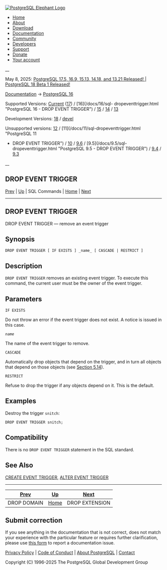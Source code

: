 [ ![PostgreSQL Elephant Logo](/media/img/about/press/elephant.png) ](/)

  * [Home](/ "Home")
  * [About](/about/ "About")
  * [Download](/download/ "Download")
  * [Documentation](/docs/ "Documentation")
  * [Community](/community/ "Community")
  * [Developers](/developer/ "Developers")
  * [Support](/support/ "Support")
  * [Donate](/about/donate/ "Donate")
  * [Your account](/account/ "Your account")

__

May 8, 2025: [ PostgreSQL 17.5, 16.9, 15.13, 14.18, and 13.21 Released! ](/about/news/postgresql-175-169-1513-1418-and-1321-released-3072/) | [ PostgreSQL 18 Beta 1 Released! ](/about/news/postgresql-18-beta-1-released-3070/)

[Documentation](/docs/ "Documentation") -> [PostgreSQL
16](/docs/16/index.html)

Supported Versions: [Current](/docs/current/sql-dropeventtrigger.html
"PostgreSQL 17 - DROP EVENT TRIGGER") ([17](/docs/17/sql-dropeventtrigger.html
"PostgreSQL 17 - DROP EVENT TRIGGER")) / [16](/docs/16/sql-
dropeventtrigger.html "PostgreSQL 16 - DROP EVENT TRIGGER") /
[15](/docs/15/sql-dropeventtrigger.html "PostgreSQL 15 - DROP EVENT TRIGGER")
/ [14](/docs/14/sql-dropeventtrigger.html "PostgreSQL 14 - DROP EVENT
TRIGGER") / [13](/docs/13/sql-dropeventtrigger.html "PostgreSQL 13 - DROP
EVENT TRIGGER")

Development Versions: [18](/docs/18/sql-dropeventtrigger.html "PostgreSQL 18 -
DROP EVENT TRIGGER") / [devel](/docs/devel/sql-dropeventtrigger.html
"PostgreSQL devel - DROP EVENT TRIGGER")

Unsupported versions: [12](/docs/12/sql-dropeventtrigger.html "PostgreSQL 12 -
DROP EVENT TRIGGER") / [11](/docs/11/sql-dropeventtrigger.html "PostgreSQL 11
- DROP EVENT TRIGGER") / [10](/docs/10/sql-dropeventtrigger.html "PostgreSQL
10 - DROP EVENT TRIGGER") / [9.6](/docs/9.6/sql-dropeventtrigger.html
"PostgreSQL 9.6 - DROP EVENT TRIGGER") / [9.5](/docs/9.5/sql-
dropeventtrigger.html "PostgreSQL 9.5 - DROP EVENT TRIGGER") /
[9.4](/docs/9.4/sql-dropeventtrigger.html "PostgreSQL 9.4 - DROP EVENT
TRIGGER") / [9.3](/docs/9.3/sql-dropeventtrigger.html "PostgreSQL 9.3 - DROP
EVENT TRIGGER")

__

DROP EVENT TRIGGER  
---  
[Prev](sql-dropdomain.html "DROP DOMAIN")  | [Up](sql-commands.html "SQL Commands") | SQL Commands | [Home](index.html "PostgreSQL 16.9 Documentation") |  [Next](sql-dropextension.html "DROP EXTENSION")  
  
* * *

## DROP EVENT TRIGGER

DROP EVENT TRIGGER — remove an event trigger

## Synopsis

    
    
    DROP EVENT TRIGGER [ IF EXISTS ] _name_ [ CASCADE | RESTRICT ]
    

## Description

`DROP EVENT TRIGGER` removes an existing event trigger. To execute this
command, the current user must be the owner of the event trigger.

## Parameters

`IF EXISTS`

    

Do not throw an error if the event trigger does not exist. A notice is issued
in this case.

_`name`_

    

The name of the event trigger to remove.

`CASCADE`

    

Automatically drop objects that depend on the trigger, and in turn all objects
that depend on those objects (see [Section 5.14](ddl-depend.html
"5.14. Dependency Tracking")).

`RESTRICT`

    

Refuse to drop the trigger if any objects depend on it. This is the default.

## Examples

Destroy the trigger `snitch`:

    
    
    DROP EVENT TRIGGER snitch;
    

## Compatibility

There is no `DROP EVENT TRIGGER` statement in the SQL standard.

## See Also

[CREATE EVENT TRIGGER](sql-createeventtrigger.html "CREATE EVENT TRIGGER"),
[ALTER EVENT TRIGGER](sql-altereventtrigger.html "ALTER EVENT TRIGGER")

* * *

[Prev](sql-dropdomain.html "DROP DOMAIN")  | [Up](sql-commands.html "SQL Commands") |  [Next](sql-dropextension.html "DROP EXTENSION")  
---|---|---  
DROP DOMAIN  | [Home](index.html "PostgreSQL 16.9 Documentation") |  DROP EXTENSION  
  
## Submit correction

If you see anything in the documentation that is not correct, does not match
your experience with the particular feature or requires further clarification,
please use [this form](/account/comments/new/16/sql-dropeventtrigger.html/) to
report a documentation issue.

[Privacy Policy](/about/privacypolicy) | [Code of Conduct](/about/policies/coc/) | [About PostgreSQL](/about/) | [Contact](/about/contact/)  

Copyright (C) 1996-2025 The PostgreSQL Global Development Group

